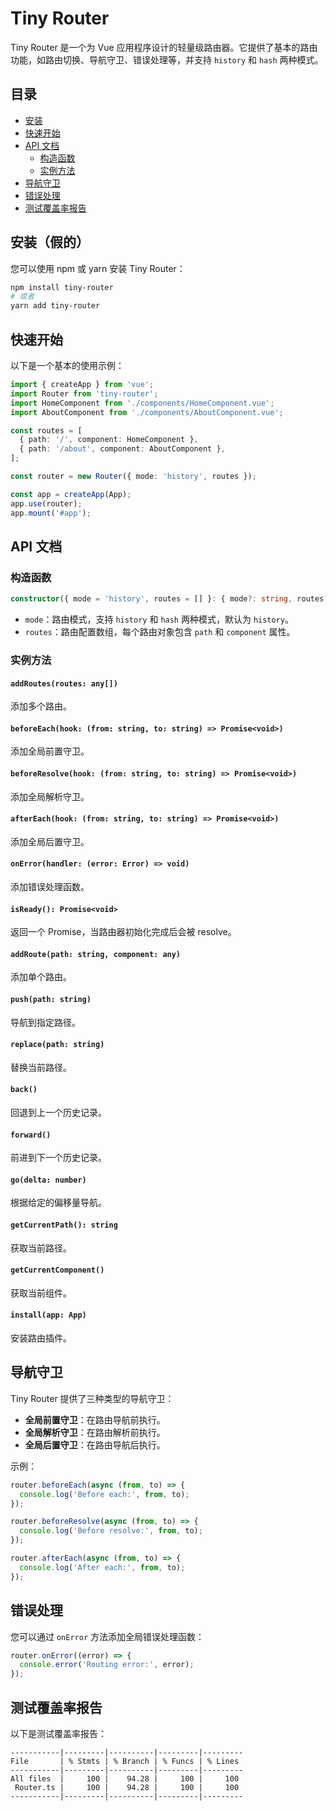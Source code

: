# Tiny Router

Tiny Router 是一个为 Vue 应用程序设计的轻量级路由器。它提供了基本的路由功能，如路由切换、导航守卫、错误处理等，并支持 `history` 和 `hash` 两种模式。

## 目录

- [安装](#安装)
- [快速开始](#快速开始)
- [API 文档](#api-文档)
  - [构造函数](#构造函数)
  - [实例方法](#实例方法)
- [导航守卫](#导航守卫)
- [错误处理](#错误处理)
- [测试覆盖率报告](#测试覆盖率报告)

## 安装（假的）

您可以使用 npm 或 yarn 安装 Tiny Router：

```bash
npm install tiny-router
# 或者
yarn add tiny-router
```

## 快速开始

以下是一个基本的使用示例：

```typescript
import { createApp } from 'vue';
import Router from 'tiny-router';
import HomeComponent from './components/HomeComponent.vue';
import AboutComponent from './components/AboutComponent.vue';

const routes = [
  { path: '/', component: HomeComponent },
  { path: '/about', component: AboutComponent },
];

const router = new Router({ mode: 'history', routes });

const app = createApp(App);
app.use(router);
app.mount('#app');
```

## API 文档

### 构造函数

```typescript
constructor({ mode = 'history', routes = [] }: { mode?: string, routes?: any[] } = {})
```

- `mode`：路由模式，支持 `history` 和 `hash` 两种模式，默认为 `history`。
- `routes`：路由配置数组，每个路由对象包含 `path` 和 `component` 属性。

### 实例方法

#### `addRoutes(routes: any[])`

添加多个路由。

#### `beforeEach(hook: (from: string, to: string) => Promise<void>)`

添加全局前置守卫。

#### `beforeResolve(hook: (from: string, to: string) => Promise<void>)`

添加全局解析守卫。

#### `afterEach(hook: (from: string, to: string) => Promise<void>)`

添加全局后置守卫。

#### `onError(handler: (error: Error) => void)`

添加错误处理函数。

#### `isReady(): Promise<void>`

返回一个 Promise，当路由器初始化完成后会被 resolve。

#### `addRoute(path: string, component: any)`

添加单个路由。

#### `push(path: string)`

导航到指定路径。

#### `replace(path: string)`

替换当前路径。

#### `back()`

回退到上一个历史记录。

#### `forward()`

前进到下一个历史记录。

#### `go(delta: number)`

根据给定的偏移量导航。

#### `getCurrentPath(): string`

获取当前路径。

#### `getCurrentComponent()`

获取当前组件。

#### `install(app: App)`

安装路由插件。

## 导航守卫

Tiny Router 提供了三种类型的导航守卫：

- **全局前置守卫**：在路由导航前执行。
- **全局解析守卫**：在路由解析前执行。
- **全局后置守卫**：在路由导航后执行。

示例：

```typescript
router.beforeEach(async (from, to) => {
  console.log('Before each:', from, to);
});

router.beforeResolve(async (from, to) => {
  console.log('Before resolve:', from, to);
});

router.afterEach(async (from, to) => {
  console.log('After each:', from, to);
});
```

## 错误处理

您可以通过 `onError` 方法添加全局错误处理函数：

```typescript
router.onError((error) => {
  console.error('Routing error:', error);
});
```

## 测试覆盖率报告

以下是测试覆盖率报告：

```plaintext
-----------|---------|----------|---------|---------
File       | % Stmts | % Branch | % Funcs | % Lines 
-----------|---------|----------|---------|---------
All files  |     100 |    94.28 |     100 |     100 
 Router.ts |     100 |    94.28 |     100 |     100 
-----------|---------|----------|---------|---------
```